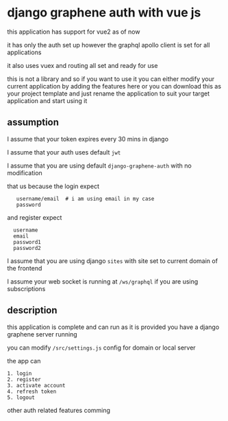 # django graphene auth with vue js

this application has support for vue2 as of now

it has only the auth set up however the graphql apollo client is set for all applications 

it also uses vuex and routing all set and ready for use

this is not a library and so if you want to use it you can either modify your current application by adding the features here or you can download this as your project template and just rename the application to suit your target application and start using it

## assumption

I assume that your token expires every 30 mins in django

I assume that your auth uses default `jwt` 

I assume that you are using default `django-graphene-auth` with no modification

 that us because the login expect

 ```
    username/email  # i am using email in my case
    password
 ```

 and register expect

  ```
    username
    email  
    password1
    password2
 ```

I assume that you are using django `sites` with site set to current domain of the frontend

I assume your web socket is running at `/ws/graphql` if you are using subscriptions


## description

this application is complete and can run as it is provided you have a django graphene server running

you can modify `/src/settings.js` config for domain or local server

the app can


    1. login
    2. register
    3. activate account
    4. refresh token
    5. logout

other auth related features comming